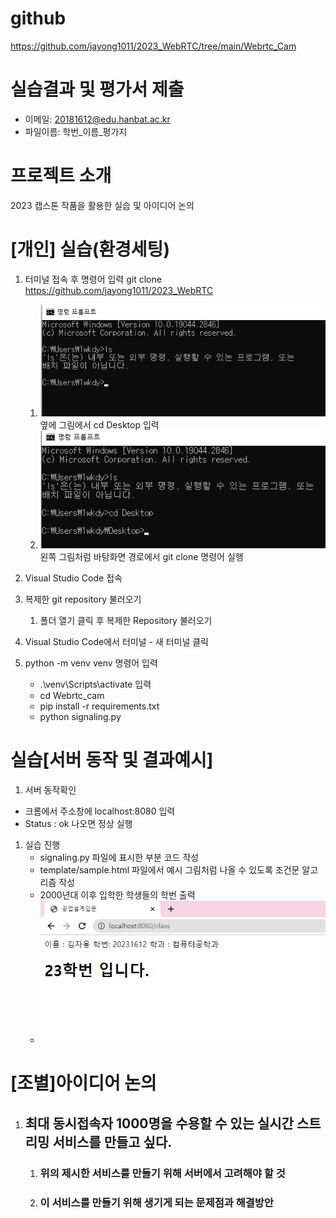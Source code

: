 # **github** #  
https://github.com/jayong1011/2023_WebRTC/tree/main/Webrtc_Cam

# 실습결과 및 평가서 제출
- 이메일: 20181612@edu.hanbat.ac.kr 
- 파일이름: 학번_이름_평가지

# **프로젝트 소개** #
2023 캡스톤 작품을 활용한 실습 및 아이디어 논의


# [개인] 실습(환경세팅) #
1. 터미널 접속 후 명령어 입력 git clone https://github.com/jayong1011/2023_WebRTC
   
   1. ![terminal](/image/img1.png) 옆에 그림에서 cd Desktop 입력
   2. ![terminal](image/img2.png ) 왼쪽 그림처럼 바탕화면 경로에서 git clone 명령어 실행
   

2. Visual Studio Code 접속
   
3. 복제한 git repository 불러오기
   1. 폴더 열기 클릭 후 복제한 Repository 불러오기 
    
4. Visual Studio Code에서 터미널 - 새 터미널 클릭

5. python -m venv venv 명령어 입력
   - .\venv\Scripts\activate 입력
    - cd Webrtc_cam
    - pip install -r requirements.txt
    - python signaling.py 
  


# 실습[서버 동작 및 결과예시] #
1. 서버 동작확인
  - 크롬에서 주소창에 localhost:8080 입력 
  - Status : ok 나오면 정상 실행 

1. 실습 진행
   - signaling.py 파일에 표시한 부분 코드 작성
   - template/sample.html 파일에서 예시 그림처럼 나올 수 있도록 조건문 알고리즘 작성
   - 2000년대 이후 입학한 학생들의 학번 출력
   -  ![result](image/img5.png)
 
# [조별]아이디어 논의 
1. ## 최대 동시접속자 1000명을 수용할 수 있는 실시간 스트리밍 서비스를 만들고 싶다. 
   1. ### 위의 제시한 서비스를 만들기 위해 서버에서 고려해야 할 것
   2. ### 이 서비스를 만들기 위해 생기게 되는 문제점과 해결방안
   
